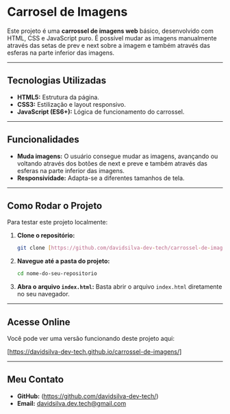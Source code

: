 # Carrosel de Imagens

Este projeto é uma **carrossel de imagens web** básico, desenvolvido com HTML, CSS e JavaScript puro. É possível mudar as imagens manualmente através das setas de prev e next sobre a imagem e também através das esferas na parte inferior das imagens.

---

## Tecnologias Utilizadas

* **HTML5:** Estrutura da página.
* **CSS3:** Estilização e layout responsivo.
* **JavaScript (ES6+):** Lógica de funcionamento do carrossel.

---

## Funcionalidades

* **Muda imagens:** O usuário consegue mudar as imagens, avançando ou voltando através dos botões de next e preve e também através das esferas na parte inferior das imagens.
* **Responsividade:** Adapta-se a diferentes tamanhos de tela.

---

## Como Rodar o Projeto

Para testar este projeto localmente:

1.  **Clone o repositório:**
    ```bash
    git clone [https://github.com/davidsilva-dev-tech/carrossel-de-imagens.git](https://github.com/davidsilva-dev-tech/carrossel-de-imagens.git)
    ```
2.  **Navegue até a pasta do projeto:**
    ```bash
    cd nome-do-seu-repositorio
    ```
3.  **Abra o arquivo `index.html`:**
    Basta abrir o arquivo `index.html` diretamente no seu navegador.

---

## Acesse Online

Você pode ver uma versão funcionando deste projeto aqui:

[https://davidsilva-dev-tech.github.io/carrossel-de-imagens/]

---

## Meu Contato

* **GitHub:** (https://github.com/davidsilva-dev-tech/)
* **Email:** davidsilva.dev.tech@gmail.com